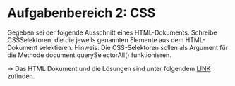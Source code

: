 # Aufgabenbereich 2: CSS

Gegeben sei der folgende Ausschnitt eines HTML-Dokuments. Schreibe CSSSelektoren, die die jeweils genannten Elemente aus dem HTML-Dokument
selektieren.
Hinweis: Die CSS-Selektoren sollen als Argument für die Methode
document.querySelectorAll() funktionieren.

-> Das HTML Dokument und die Lösungen sind unter folgendem [LINK](https://github.com/tayz98/WAPruefung/blob/main/Aufgabenbereich_2/Aufgabe2_alles.html) zufinden.
